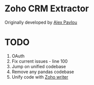 # Zoho CRM Extractor

Originally developed by [Alex Pavlou](https://github.com/Alexandr0s93)

# TODO   
 1) OAuth   
 2) Fix current issues - line 100   
 3) Jump on unified codebase   
 4) Remove any pandas codebase   
 5) Unify code with [Zoho writer](https://github.com/davidesner/keboola-zoho-writer/blob/master/zoho/ApiClient.py)   